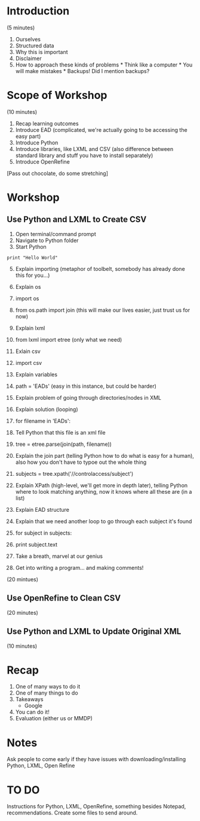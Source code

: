 Introduction
============

(5 minutes)

  1. Ourselves
  2. Structured data
  3. Why this is important
  4. Disclaimer
  5. How to approach these kinds of problems
    * Think like a computer
    * You will make mistakes
    * Backups! Did I mention backups?
  
Scope of Workshop 
=================

(10 minutes)

  1. Recap learning outcomes
  2. Introduce EAD (complicated, we're actually going to be accessing the easy part)
  3. Introduce Python
  4. Introduce libraries, like LXML and CSV (also difference between standard library and stuff you have to install separately)
  5. Introduce OpenRefine
  
[Pass out chocolate, do some stretching]

Workshop
========

Use Python and LXML to Create CSV
---------------------------------

  1. Open terminal/command prompt
  2. Navigate to Python folder
  3. Start Python
  
<code>print "Hello World"</code>
  
  5. Explain importing (metaphor of toolbelt, somebody has already done this for you...)
  6. Explain os
  7. import os
  8. from os.path import join (this will make our lives easier, just trust us for now)
  9. Explain lxml
  10. from lxml import etree (only what we need)
  11. Exlain csv
  12. import csv
  
  13. Explain variables
  14. path = 'EADs' (easy in this instance, but could be harder)
  
  15. Explain problem of going through directories/nodes in XML
  16. Explain solution (looping)
  17. for filename in 'EADs':

  18. Tell Python that this file is an xml file
  19. tree = etree.parse(join(path, filename))
  20. Explain the join part (telling Python how to do what is easy for a human), also how you don't have to typoe out the whole thing
  
  21. subjects = tree.xpath('//controlaccess/subject')
  22. Explain XPath (high-level, we'll get more in depth later), telling Python where to look matching anything, now it knows where all these are (in a list)
  23. Explain EAD structure

  24. Explain that we need another loop to go through each subject it's found
  24. for subject in subjects:
  
  25. print subject.text
  
  26. Take a breath, marvel at our genius
  
  27. Get into writing a program... and making comments!

(20 mintues)

Use OpenRefine to Clean CSV
---------------------------

(20 minutes)

Use Python and LXML to Update Original XML
------------------------------------------

(10 minutes)

Recap
=====

  1. One of many ways to do it
  2. One of many things to do
  3. Takeaways
     * Google
  4. You can do it!
  5. Evaluation (either us or MMDP)
  
Notes
=====

Ask people to come early if they have issues with downloading/installing Python, LXML, Open Refine

TO DO
=====
Instructions for Python, LXML, OpenRefine, something besides Notepad, recommendations.
Create some files to send around.